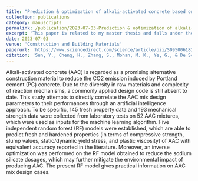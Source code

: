 ```yaml
---
title: "Prediction & optimization of alkali-activated concrete based on the random forest machine learning algorithm"
collection: publications
category: manuscripts
permalink: /publication/2023-07-03-Prediction & optimization of alkali-activated concrete based on the random forest machine learning algorithm
excerpt: 'This paper is related to my master thesis and falls under the domain of Research Interest 6.'
date: 2023-07-03
venue: 'Construction and Building Materials'
paperurl: 'https://www.sciencedirect.com/science/article/pii/S0950061823012321'
citation: 'Sun, Y., Cheng, H., Zhang, S., Mohan, M. K., Ye, G., & De Schutter, G. (2023). Prediction & optimization of alkali-activated concrete based on the random forest machine learning algorithm. Construction and Building Materials, 385, 131519.'
---
```


Alkali-activated concrete (AAC) is regarded as a promising alternative construction material to reduce the CO2 emission induced by Portland cement (PC) concrete. Due to the diversity in raw materials and complexity of reaction mechanisms, a commonly applied design code is still absent to date. This study attempts to directly correlate the AAC mix design parameters to their performances through an artificial intelligence approach. To be specific, 145 fresh property data and 193 mechanical strength data were collected from laboratory tests on 52 AAC mixtures, which were used as inputs for the machine learning algorithm. Five independent random forest (RF) models were established, which are able to predict fresh and hardened properties (in terms of compressive strength, slump values, static/dynamic yield stress, and plastic viscosity) of AAC with equivalent accuracy reported in the literature. Moreover, an inverse optimization was performed on the RF model obtained to reduce the sodium silicate dosages, which may further mitigate the environmental impact of producing AAC. The present RF model gives practical information on AAC mix design cases.

<!--slidesurl: 'http://academicpages.github.io/files/slides1.pdf'-->
